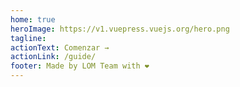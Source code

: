 ```yaml
---
home: true
heroImage: https://v1.vuepress.vuejs.org/hero.png
tagline: 
actionText: Comenzar →
actionLink: /guide/
footer: Made by LOM Team with ❤️
---
```

